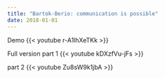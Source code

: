 ```yaml
---
title: "Bartok-Berio: communication is possible"
date: 2018-01-01
---
```

Demo {{< youtube r-A1lhXeTKk >}}

Full version part 1 {{< youtube kDXzfVu-jFs >}}

part 2 {{< youtube Zu8sW9k1jbA >}}
